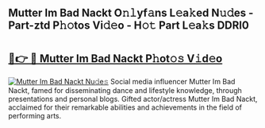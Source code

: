 ## Mutter Im Bad Nackt O𝚗𝚕yf𝚊ns L𝚎a𝚔ed N𝚞𝚍es - Part-ztd P𝚑𝚘tos Vi𝚍𝚎o - H𝚘𝚝 Part L𝚎a𝚔s DDRl0

# <h2><a href="http://kf9j6i.oniu.top/?m=Mutter+Im+Bad+Nackt">🔗👉 🔴 Mutter Im Bad Nackt P𝚑ot𝚘𝚜 V𝚒d𝚎o</a></h2>

[![Mutter Im Bad Nackt Nu𝚍e𝚜](https://i.imgur.com/0qMVB7G.gif)](http://kf9j6i.oniu.top/?m=Mutter+Im+Bad+Nackt)
Social media influencer Mutter Im Bad Nackt, famed for disseminating dance and lifestyle knowledge, through presentations and personal blogs. Gifted actor/actress Mutter Im Bad Nackt, acclaimed for their remarkable abilities and achievements in the field of performing arts.  
